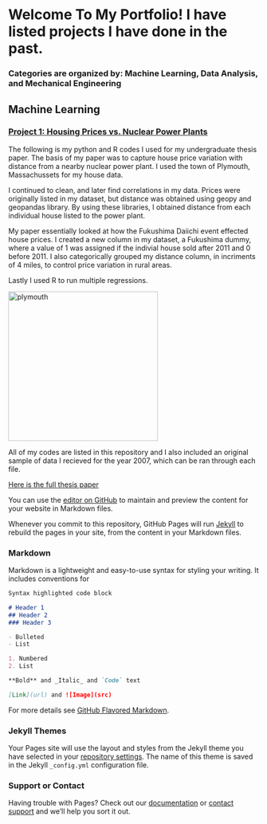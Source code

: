 # Welcome To My Portfolio! I have listed projects I have done in the past. 
### Categories are organized by: Machine Learning, Data Analysis, and Mechanical Engineering


## Machine Learning
### [Project 1: Housing Prices vs. Nuclear Power Plants](https://github.com/king-sules/Nuclear_Matrix_Data)
The following is my python and R codes I used for my undergraduate thesis paper. The basis of my paper was to capture house price variation with distance from a nearby nuclear power plant. I used the town of Plymouth, Massachussets for my house data. 

I continued to clean, and later find correlations in my data. Prices were originally listed in my dataset, but distance was obtained using geopy and geopandas library. By using these libraries, I obtained distance from each individual house listed to the power plant.

My paper essentially looked at how the Fukushima Daiichi event effected house prices. I created a new column in my dataset, a Fukushima dummy, where a value of 1 was assigned if the indivial house sold after 2011 and 0 before 2011. I also categorically grouped my distance column, in incriments of 4 miles, to control price variation in rural areas.

Lastly I used R to run multiple regressions.


<img width="300" alt="plymouth" src="https://user-images.githubusercontent.com/54907087/140659135-7cc55f6b-087c-4d19-9b3c-298bfdbbee41.png">




All of my codes are listed in this repository and I also included an original sample of data I recieved for the year 2007, which can be ran through each file.

[Here is the full thesis paper](https://github.com/king-sules/Nuclear_Matrix_Data/blob/master/Final%20Thesis.pdf)

You can use the [editor on GitHub](https://github.com/king-sules/Sules_Portfolio/edit/gh-pages/index.md) to maintain and preview the content for your website in Markdown files.

Whenever you commit to this repository, GitHub Pages will run [Jekyll](https://jekyllrb.com/) to rebuild the pages in your site, from the content in your Markdown files.

### Markdown

Markdown is a lightweight and easy-to-use syntax for styling your writing. It includes conventions for

```markdown
Syntax highlighted code block

# Header 1
## Header 2
### Header 3

- Bulleted
- List

1. Numbered
2. List

**Bold** and _Italic_ and `Code` text

[Link](url) and ![Image](src)
```

For more details see [GitHub Flavored Markdown](https://guides.github.com/features/mastering-markdown/).

### Jekyll Themes

Your Pages site will use the layout and styles from the Jekyll theme you have selected in your [repository settings](https://github.com/king-sules/Sules_Portfolio/settings/pages). The name of this theme is saved in the Jekyll `_config.yml` configuration file.

### Support or Contact

Having trouble with Pages? Check out our [documentation](https://docs.github.com/categories/github-pages-basics/) or [contact support](https://support.github.com/contact) and we’ll help you sort it out.
